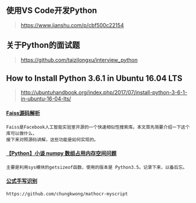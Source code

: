 ## 使用VS Code开发Python
>https://www.jianshu.com/p/cbf500c22154

## 关于Python的面试题
>https://github.com/taizilongxu/interview_python

## How to Install Python 3.6.1 in Ubuntu 16.04 LTS
><http://ubuntuhandbook.org/index.php/2017/07/install-python-3-6-1-in-ubuntu-16-04-lts/>

#### [Faiss源码解析](https://zhuanlan.zhihu.com/p/79589005)
```
Faiss是Facebook人工智能实验室开源的一个快速相似性搜索库。本文首先简要介绍一下这个库可以做什么，
接下来对照源码讲解，这些功能是如何实现的。
```
#### [【Python】小谈 numpy 数组占用内存空间问题](https://blog.csdn.net/u010099080/article/details/53411703)
```
主要是利用sys模块的getsizeof函数，使用的版本是 Python3.5。记录下来，以备后忘。
```

#### [公式手写识别](https://github.com/JianshuZhang/WAP)
```
https://github.com/chungkwong/mathocr-myscript
```